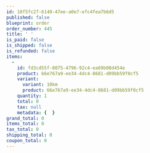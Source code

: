```yaml
---
id: 18f5fc27-6140-47ee-a0e7-efc4fea7b6d5
published: false
blueprint: order
order_number: 445
title: ' '
is_paid: false
is_shipped: false
is_refunded: false
items:
  -
    id: fd3cd55f-8075-4796-92c4-ea69b08d454e
    product: 66e767a9-ee34-4dc4-8681-d09bb59f0cf5
    variant:
      variant: 10km
      product: 66e767a9-ee34-4dc4-8681-d09bb59f0cf5
    quantity: 1
    total: 0
    tax: null
    metadata: {  }
grand_total: 0
items_total: 0
tax_total: 0
shipping_total: 0
coupon_total: 0
---
```

